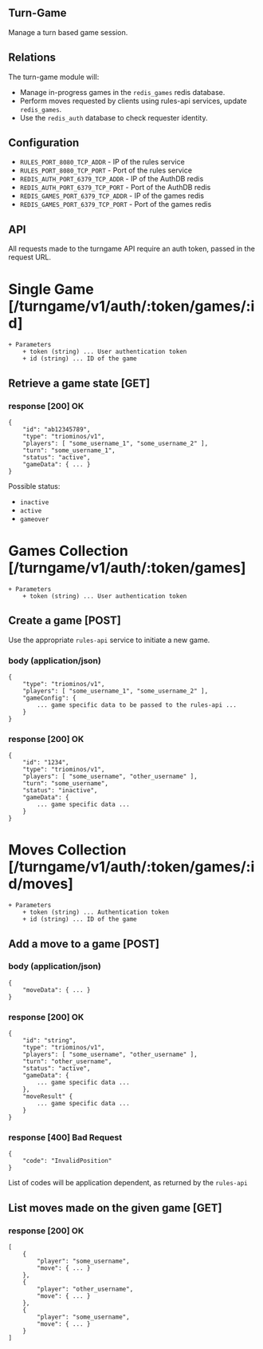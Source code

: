 Turn-Game
---------

Manage a turn based game session.

Relations
---------

The turn-game module will:

 * Manage in-progress games in the `redis_games` redis database.
 * Perform moves requested by clients using rules-api services, update `redis_games`.
 * Use the `redis_auth` database to check requester identity.

Configuration
-------------

 * `RULES_PORT_8080_TCP_ADDR` - IP of the rules service
 * `RULES_PORT_8080_TCP_PORT` - Port of the rules service
 * `REDIS_AUTH_PORT_6379_TCP_ADDR` - IP of the AuthDB redis
 * `REDIS_AUTH_PORT_6379_TCP_PORT` - Port of the AuthDB redis
 * `REDIS_GAMES_PORT_6379_TCP_ADDR` - IP of the games redis
 * `REDIS_GAMES_PORT_6379_TCP_PORT` - Port of the games redis

API
---

All requests made to the turngame API require an auth token, passed in the request URL.

# Single Game [/turngame/v1/auth/:token/games/:id]

    + Parameters
        + token (string) ... User authentication token
        + id (string) ... ID of the game

## Retrieve a game state [GET]

### response [200] OK

    {
        "id": "ab12345789",
        "type": "triominos/v1",
        "players": [ "some_username_1", "some_username_2" ],
        "turn": "some_username_1",
        "status": "active",
        "gameData": { ... }
    }

Possible status:

 * `inactive`
 * `active`
 * `gameover`

# Games Collection [/turngame/v1/auth/:token/games]

    + Parameters
        + token (string) ... User authentication token

## Create a game [POST]

Use the appropriate `rules-api` service to initiate a new game.

### body (application/json)

    {
        "type": "triominos/v1",
        "players": [ "some_username_1", "some_username_2" ],
        "gameConfig": {
            ... game specific data to be passed to the rules-api ...
        }
    }

### response [200] OK

    {
        "id": "1234",
        "type": "triominos/v1",
        "players": [ "some_username", "other_username" ],
        "turn": "some_username",
        "status": "inactive",
        "gameData": {
            ... game specific data ...
        }
    }

# Moves Collection [/turngame/v1/auth/:token/games/:id/moves]

    + Parameters
        + token (string) ... Authentication token
        + id (string) ... ID of the game

## Add a move to a game [POST]

### body (application/json)

    {
        "moveData": { ... }
    }

### response [200] OK

    {
        "id": "string",
        "type": "triominos/v1",
        "players": [ "some_username", "other_username" ],
        "turn": "other_username",
        "status": "active",
        "gameData": {
            ... game specific data ...
        },
        "moveResult" {
            ... game specific data ...
        }
    }

### response [400] Bad Request

    {
        "code": "InvalidPosition"
    }

List of codes will be application dependent, as returned by the `rules-api`

## List moves made on the given game [GET]

### response [200] OK

    [
        {
            "player": "some_username",
            "move": { ... }
        },
        {
            "player": "other_username",
            "move": { ... }
        },
        {
            "player": "some_username",
            "move": { ... }
        }
    ]
